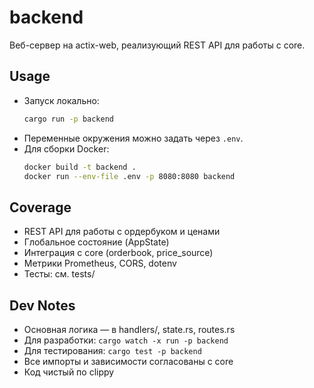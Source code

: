 # backend

Веб-сервер на actix-web, реализующий REST API для работы с core.

## Usage

- Запуск локально:
  ```sh
  cargo run -p backend
  ```
- Переменные окружения можно задать через `.env`.
- Для сборки Docker:
  ```sh
  docker build -t backend .
  docker run --env-file .env -p 8080:8080 backend
  ```

## Coverage

- REST API для работы с ордербуком и ценами
- Глобальное состояние (AppState)
- Интеграция с core (orderbook, price_source)
- Метрики Prometheus, CORS, dotenv
- Тесты: см. tests/

## Dev Notes

- Основная логика — в handlers/, state.rs, routes.rs
- Для разработки: `cargo watch -x run -p backend`
- Для тестирования: `cargo test -p backend`
- Все импорты и зависимости согласованы с core
- Код чистый по clippy 